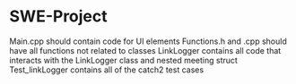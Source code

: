 # SWE-Project


Main.cpp should contain code for UI elements
Functions.h and .cpp should have all functions not related to classes
LinkLogger contains all code that interacts with the LinkLogger class and nested meeting struct
Test_linkLogger contains all of the catch2 test cases
